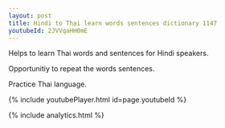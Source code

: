 ```yaml
---
layout: post
title: Hindi to Thai learn words sentences dictionary 1147 
youtubeId: 2JVVqaHH0mE
---
```

 
 
Helps to learn Thai words and sentences for Hindi speakers.

Opportunitiy to repeat the words sentences. 

Practice Thai language. 
 
{% include youtubePlayer.html id=page.youtubeId %}
 
 
{% include analytics.html %}